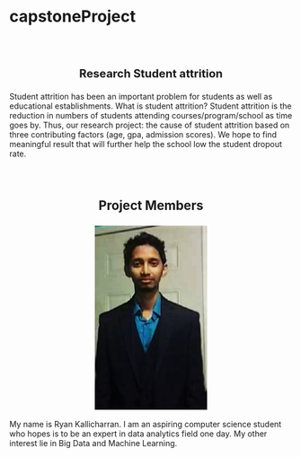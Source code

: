 <h1> capstoneProject</h1>
<br></br>
<p align ="center"  style="font-size:20px"><b>Research Student attrition</b></p>
<p align="left">
    Student attrition has been an important problem for students as well as educational establishments. What is student attrition? Student attrition is the reduction in numbers of students attending courses/program/school as time goes by. Thus, our research project: the cause of student attrition based on three contributing factors (age, gpa, admission scores). We hope to find meaningful result that will further help the school low the student dropout rate.
</p>


<br></br>
<p align = "center",  style="font-size:160%;"><b>Project Members</b> </p>

<p align="center">
    <img src="https://github.com/ryankall/capstoneProject/blob/master/file_thumb.jpg" width="200"/>
</p>

<p>
    My name is Ryan Kallicharran. I am an aspiring 
    computer science student who hopes is to be an 
    expert in data analytics field one day. My other 
    interest lie in Big Data and Machine Learning. 
</p>


